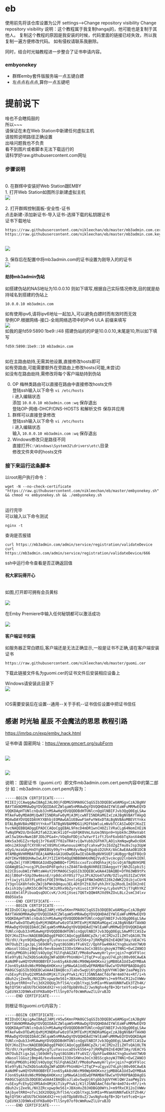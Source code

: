 # eb
使用前先将该仓库设置为公开
settings——>Change repository visibility
Change repository visibility
说明：这个教程属于我复制hangaj的，他可能也是复制于其他人。
复制这个教程的原因是我安装的时候，代码里面的链接已经失效，所以我复制一遍方便修改代码。
如有侵权请联系我删除。

同时，结合时光轴教程进一步整合了证书申请内容。



### embyonekey

- 群辉emby套件版服务端一点五键白嫖
- 左点点右点点,算你一点五键吧

# 提前说下
啥也不会瞎捣鼓的
<br/>所以~~~
<br/>请保证在未在Web Station中新建任何虚拟主机
<br/>请按照说明路径正确设置
<br/>出啥问题我也不负责
<br/>看不到图片或者脚本无法下载运行的
<br/>请科学好raw.githubusercontent.com网址

### 步骤说明
<br/>0. 在群辉中安装好Web Station跟EMBY
<br/>1. 打开Web Station如图所示新建虚拟主机
<br><img src="https://raw.githubusercontent.com/nikleechan/eb/master/webstation.png"><br>
<br/>2. 打开群辉控制面板-安全性-证书
<br/>点击新建-添加新证书-导入证书-选择下载的私钥跟证书
<br/>证书下载地址
```
https://raw.githubusercontent.com/nikleechan/eb/master/mb3admin.com.cert.pem
https://raw.githubusercontent.com/nikleechan/eb/master/mb3admin.com.key.pem
```
<br><img src="https://raw.githubusercontent.com/nikleechan/eb/master/cert0.png"><br>
<br/>3. 保存后在配置中将mb3admin.com的证书设置为刚导入的的证书
<br><img src="https://raw.githubusercontent.com/nikleechan/eb/master/cert1.png"><br>


#### 劫持mb3admin伪站

如搭建伪站的NAS地址为10.0.0.10 则如下填写,根据自己实际情况修改,目的就是劫持域名到搭建的伪站上

    10.0.0.10 mb3admin.com
	
如有使用ipv6,请将ipv6地址一起加入,可以避免白嫖时而有效时而无效
<br/>举例OP.根据网络-接口-全局网络选项中的IPv6 ULA 前缀来填写
<br/>![](https://raw.githubusercontent.com/nikleechan/eb/master/ULA.png)
<br/>如我的是fd59:5890:1be9::/48 搭建伪站的的IP是10.0.0.10,末尾是10,所以如下填写
	
    fd59:5890:1be9::10 mb3admin.com
	
<br/>如在主路由劫持,无需其他设置,直接修改hosts即可
<br/>如有旁路由,可能需要额外在旁路由上修改hosts(可能,未尝试)
<br/>如没有在路由劫持,需修改将每个客户端劫持到伪站

0. OP 梅林类路由可以直接在路由中直接修改hosts文件
<br/>登陆ssh输入以下命令
`vi /etc/hosts`
<br/>i 进入编辑状态
<br/>添加 `10.0.0.10 mb3admin.com`
`:wq` 保存退出
<br/>登陆OP-网络-DHCP/DNS-HOSTS 和解析文件 保存并应用
1. 群辉可以直接登录修改
<br/>登陆ssh输入以下命令
`vi /etc/hosts`
<br/>i 进入编辑状态
<br/>输入 `10.0.0.10 mb3admin.com`
`:wq` 保存退出
2. Windows修改只是路径不同
<br/>直接打开`C:\Windows\System32\drivers\etc\`目录
<br/>修改文件夹中的hosts文件
	
### 接下来运行这条脚本


以root用户执行命令：<br/>
</p><pre><code>wget -N --no-check-certificate "https://raw.githubusercontent.com/nikleechan/eb/master/embyonekey.sh" && chmod +x embyonekey.sh && ./embyonekey.sh</code></pre>

<br/>运行完毕
<br/>可以输入以下命令测试
```
nginx -t
```
查询是否报错

```
curl https://mb3admin.com/admin/service/registration/validateDevice
curl https://mb3admin.com/admin/service/registration/validateDevice/666
```
ssh中运行命令查看是否正确返回值

#### 祝大家玩得开心

<br/>如图,打开即可拥有会员黄标
<br/>
<br/>![](https://raw.githubusercontent.com/nikleechan/eb/master/ko.png)
<br/>
<br/>在Emby Premiere中输入任何秘钥都可以激活成功
<br/>
<br/>![](https://github.com/nikleechan/eb/blob/master/ko1.png)

#### 客户端证书安装
如服务器正常白嫖后,客户端还是无法正确显示,一般是证书不正确,请在客户端安装证书
```
https://raw.githubusercontent.com/nikleechan/eb/master/guomi.cer 
```
下载此链接文件名为guomi.cer的证书文件后安装相应设备上

Windows请安装此目录下
<br/>![](https://github.com/nikleechan/eb/blob/master/window.png)

<br/>IOS需要安装后在设置--通用--关于手机--证书信任设置中把证书信任


## 感谢 时光轴 星辰 不会魔法的思思 教程引路
https://imrbq.cn/exp/emby_hack.html

证书申请
国密网址：https://www.gmcert.org/subForm

<br><img src="https://raw.githubusercontent.com/nikleechan/eb/master/shiguangzhou.png"><br>

<br><img src="https://raw.githubusercontent.com/nikleechan/eb/master/shiguangzhou1.png"><br>


说明：
国密证书（guomi.crt）即文件mb3admin.com.cert.pem内容中的第二部分
 如：mb3admin.com.cert.pem内容为：<br/>
</p><pre><code>-----BEGIN CERTIFICATE-----
MIIEIjCCAwqgAwIBAgIJAL0OjFdDMG5hMA0GCSqGSIb3DQEBCwUAMGgxCzAJBgNV
BAYTAkNOMRAwDgYDVQQIDAdCZWlqaW5nMRAwDgYDVQQHDAdIYWlEaWFuMRMwEQYD
VQQKDApHTUNlcnQub3JnMSAwHgYDVQQDDBdHTUNlcnQgUlNBIFJvb3QgQ0EgLSAw
MTAeFw0yMDA0MjQwNTI5NDRaFw0yMjA3MjcwNTI5NDRaMGIxCzAJBgNVBAYTAkpQ
MQ4wDAYDVQQIDAVKYXBhbjEOMAwGA1UEBwwFSmFwYW4xDTALBgNVBAoMBEVtYnkx
DTALBgNVBAsMBEVtYnkxFTATBgNVBAMMDG1iM2FkbWluLmNvbTCCASIwDQYJKoZI
hvcNAQEBBQADggEPADCCAQoCggEBAL9FmcD4mDR1wnCHOZilVRaCLg64NomIXEiN
fwNqOPW2U/DnboR2fa622LWcH1iQf+obFQK0VmLXuUe3NVpn9+Vpbk9cZRReVabt
aKl5w1KmvNwm1BFJDbJPGa4+/VOq8oFDDjo7wYwrF1zftJSnF6xb6bTqXonX4mDN
bWxSa3dGIZvr6pQj3r76aUE7f02aTRAtviQwYubb2GFhH7LAO1sXmNqwgRwOc6bK
mOni2A5UqEfCXYXKreCV8SMsCnKwnouuiHKtqfcahxwP3sIEdZgZfmu8vJsp3UpW
oQyG/mzaGAyHnOYgNKEBUy99yY+s4MKdyvNwgt8gabiD2UhX/AkCAwEAAaOB1DCB
0TAMBgNVHRMBAf8EAjAAMAsGA1UdDwQEAwIEsDAdBgNVHSUEFjAUBggrBgEFBQcD
AQYIKwYBBQUHAwIwLAYJYIZIAYb4QgENBB8WHUdNQ2VydC5vcmcgU2lnbmVkIENl
cnRpZmljYXRlMB0GA1UdDgQWBBQ+f1MSSccxoTzcd9QhhajKjGcsOjAfBgNVHSME
GDAWgBSaJ+ucgJPLDenDPdFqehzisZ846TAnBgNVHREEIDAeggxtYjNhZG1pbi5j
b22CDioubWIzYWRtaW4uY29tMA0GCSqGSIb3DQEBCwUAA4IBAQBD+DfR63WB9tPx
AGjlB0oF+5Xp39w4msnE/rp0dcxhY0Sz77yzJPcA2Uo47aVN/OZluyXG31ZaCV9X
z+tiwjytLGXtFLpKEeiFOEI9YNw1JnnlzGg41FNWJmDN5I28k2dWK228ibjuCUrN
IY3gnlGX8hfeOcZWJjbPWnbQHquu3EL4DtDYZt8JbFyhhJhYJp2RodLImIOX2n0I
dxish1OyjyRK55CdH76C5K3zRhx9bZyrvXivo1t3FPxV+p/LyboVPC5jT7qRhYKZ
4AiUEml4lPibuaQsqDUCcvK/JcH1jXsei7Q6TxQQW4RJXd9kZOvL8Lc2smC34lxv
0bD5Ua5a
-----END CERTIFICATE-----
-----BEGIN CERTIFICATE-----
MIIDsDCCApigAwIBAgIJAMjrH5w5KmnFMA0GCSqGSIb3DQEBCwUAMGgxCzAJBgNV
BAYTAkNOMRAwDgYDVQQIDAdCZWlqaW5nMRAwDgYDVQQHDAdIYWlEaWFuMRMwEQYD
VQQKDApHTUNlcnQub3JnMSAwHgYDVQQDDBdHTUNlcnQgUlNBIFJvb3QgQ0EgLSAw
MTAeFw0xOTEwMjQxMjM3NDRaFw0zOTA3MTExMjM3NDRaMGgxCzAJBgNVBAYTAkNO
MRAwDgYDVQQIDAdCZWlqaW5nMRAwDgYDVQQHDAdIYWlEaWFuMRMwEQYDVQQKDApH
TUNlcnQub3JnMSAwHgYDVQQDDBdHTUNlcnQgUlNBIFJvb3QgQ0EgLSAwMTCCASIw
DQYJKoZIhvcNAQEBBQADggEPADCCAQoCggEBANCpZk/j4CIM2o2IiZHTsQA10LTN
fD/dV//kyn9QXQwpRpcgTLuYassucaDSvkS56+p7jRKMgD9ZnE4QNf3Ay/UEACYG
UH7OubZtigxJpLjS69dHfy3yqt8GSOKsfFu6VZ//QphFGw4NkkCYngOuxhmV7WU0
xNasollGGuzjBmp46/bev8aomkI33OxSXWna3oCn3BSScgkoyWJTNN1+EwCZANO3
FeKUyPMGOhi49QlV4OyUgCfGlFqhAGZAT/PMo8oPwwmyHrlyn+jqin7+qKVF9loc
Nle9YyBi7eZkDbSoAUOg2WFaDDRrPhUnNU+l2TqCP+uCgyxU74Lphj00v00CAwEA
AaNdMFswHQYDVR0OBBYEFJon65yAk8sN6cM90Wp6HOKxnzjpMB8GA1UdIwQYMBaA
FJon65yAk8sN6cM90Wp6HOKxnzjpMAwGA1UdEwQFMAMBAf8wCwYDVR0PBAQDAgEG
MA0GCSqGSIb3DQEBCwUAA4IBAQBcoJlabv5wgUj6tgbb3gUVYHKlQWr2aaPWg1Vs
ru5ExyPcEhyQ2XM5AdnOMjKiTikyPYwk1/K1tJSNN5AmCfdofWr4m074s+Rf/i+h
dBuh2vjZee9L/NV2ZRcxpwp9e561+JBXoHvZ0JHDBGQ0WYsJ+m9fRxCR12oIVWWv
SAjbyetRRO+oTvi3dX2OQUgJhflS4/cxQblYxgL5nMIa+MVamXUNNfwEk3TZh4K/
NgtQY5KraEUU7bCkbbKdX2r+njobTQpbBV8uZ/JwsNghx4gfB+3QrteVfceQ+ip+
CpEU9X3JD9WkxEVFKBa0Q+TllSny07of0cWmRuwZlLUruBJD
-----END CERTIFICATE-----</code></pre>


则根证书(guomi.crt)内容为：<br/>
</p><pre><code>-----BEGIN CERTIFICATE-----
MIIDsDCCApigAwIBAgIJAMjrH5w5KmnFMA0GCSqGSIb3DQEBCwUAMGgxCzAJBgNV
BAYTAkNOMRAwDgYDVQQIDAdCZWlqaW5nMRAwDgYDVQQHDAdIYWlEaWFuMRMwEQYD
VQQKDApHTUNlcnQub3JnMSAwHgYDVQQDDBdHTUNlcnQgUlNBIFJvb3QgQ0EgLSAw
MTAeFw0xOTEwMjQxMjM3NDRaFw0zOTA3MTExMjM3NDRaMGgxCzAJBgNVBAYTAkNO
MRAwDgYDVQQIDAdCZWlqaW5nMRAwDgYDVQQHDAdIYWlEaWFuMRMwEQYDVQQKDApH
TUNlcnQub3JnMSAwHgYDVQQDDBdHTUNlcnQgUlNBIFJvb3QgQ0EgLSAwMTCCASIw
DQYJKoZIhvcNAQEBBQADggEPADCCAQoCggEBANCpZk/j4CIM2o2IiZHTsQA10LTN
fD/dV//kyn9QXQwpRpcgTLuYassucaDSvkS56+p7jRKMgD9ZnE4QNf3Ay/UEACYG
UH7OubZtigxJpLjS69dHfy3yqt8GSOKsfFu6VZ//QphFGw4NkkCYngOuxhmV7WU0
xNasollGGuzjBmp46/bev8aomkI33OxSXWna3oCn3BSScgkoyWJTNN1+EwCZANO3
FeKUyPMGOhi49QlV4OyUgCfGlFqhAGZAT/PMo8oPwwmyHrlyn+jqin7+qKVF9loc
Nle9YyBi7eZkDbSoAUOg2WFaDDRrPhUnNU+l2TqCP+uCgyxU74Lphj00v00CAwEA
AaNdMFswHQYDVR0OBBYEFJon65yAk8sN6cM90Wp6HOKxnzjpMB8GA1UdIwQYMBaA
FJon65yAk8sN6cM90Wp6HOKxnzjpMAwGA1UdEwQFMAMBAf8wCwYDVR0PBAQDAgEG
MA0GCSqGSIb3DQEBCwUAA4IBAQBcoJlabv5wgUj6tgbb3gUVYHKlQWr2aaPWg1Vs
ru5ExyPcEhyQ2XM5AdnOMjKiTikyPYwk1/K1tJSNN5AmCfdofWr4m074s+Rf/i+h
dBuh2vjZee9L/NV2ZRcxpwp9e561+JBXoHvZ0JHDBGQ0WYsJ+m9fRxCR12oIVWWv
SAjbyetRRO+oTvi3dX2OQUgJhflS4/cxQblYxgL5nMIa+MVamXUNNfwEk3TZh4K/
NgtQY5KraEUU7bCkbbKdX2r+njobTQpbBV8uZ/JwsNghx4gfB+3QrteVfceQ+ip+
CpEU9X3JD9WkxEVFKBa0Q+TllSny07of0cWmRuwZlLUruBJD
-----END CERTIFICATE-----</code></pre>


